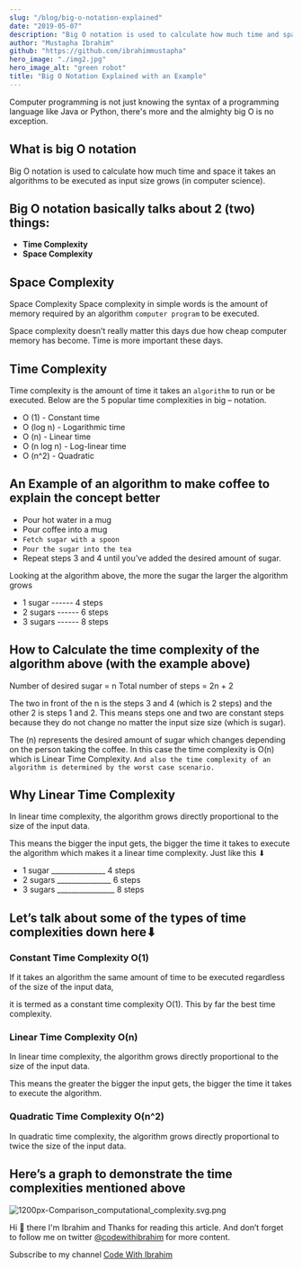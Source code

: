 ```yaml
---
slug: "/blog/big-o-notation-explained"
date: "2019-05-07"
description: "Big O notation is used to calculate how much time and space it takes an algorithms to be executed as input size grows (in computer science)."
author: "Mustapha Ibrahim"
github: "https://github.com/ibrahimmustapha"
hero_image: "./img2.jpg"
hero_image_alt: "green robot"
title: "Big O Notation Explained with an Example"
---
```


Computer programming is not just knowing the syntax of a programming language like Java or Python, there's more and the almighty big O is no exception. 
 
## What is big O notation

Big O notation is used to calculate how much time and space it takes an algorithms to be executed as input size grows (in computer science). 

## Big O notation basically talks about 2 (two) things:

- **Time Complexity**
-  **Space Complexity**

## Space Complexity

Space Complexity 
Space complexity in simple words is the amount of memory required by an algorithm ``computer program`` to be executed. 

Space complexity doesn’t really matter this days due how cheap computer memory has become. Time is more important these days.

## Time Complexity

Time complexity is the amount of time it takes an ``algorithm`` to run or be executed. Below are the 5 popular time complexities in big – notation.

- O (1)  -  Constant time
- O (log n)  - Logarithmic time
- O (n)  -  Linear time
- O (n log n)  -  Log-linear time
- O (n^2)  -  Quadratic

## An Example of an algorithm to make coffee to explain the concept better

- Pour hot water in a mug
- Pour coffee into a mug
- ``Fetch sugar with a spoon``
- ``Pour the sugar into the tea``
- Repeat steps 3 and 4 until you’ve added the desired amount of sugar.

Looking at the algorithm above, the more the sugar the larger the algorithm grows 

- 1 sugar  ------ 4 steps
- 2 sugars ------ 6 steps 
- 3 sugars ------ 8 steps 

## How to Calculate the time complexity of the algorithm above (**with the example above**)

Number of desired sugar = n
Total number of steps =  2n + 2

The two in front of the n is the steps 3 and 4 (which is 2 steps)  and the other 2 is steps 1 and 2. This means steps one and two are constant steps because they do not change no matter the input size size (which  is sugar). 

The (n) represents the desired amount of sugar which changes depending on the person taking the coffee. In this case the time complexity is O(n) which is Linear Time Complexity. ``And also the time complexity of an algorithm is determined by the worst case scenario.``

## Why Linear Time Complexity
In linear time complexity, the algorithm grows directly proportional to the size of the input data. 

This means the bigger the input gets, the bigger the time it takes to execute the algorithm which makes it a linear time complexity. Just like this ⬇

- 1 sugar  _______________ 4 steps
- 2 sugars _______________ 6 steps 
- 3 sugars ________________ 8 steps 

## Let’s talk about some of the types of time complexities down here⬇

### Constant Time Complexity O(1)
If it takes an algorithm the same amount of time to be executed regardless of the size of the input data, 

it is termed as a constant time complexity O(1).  This by far the best time complexity.

### Linear Time Complexity O(n)
In linear time complexity, the algorithm grows directly proportional to the size of the input data. 

This means the greater the bigger the input gets, the bigger the time it takes to execute the algorithm.

### Quadratic Time Complexity O(n^2)
In quadratic time complexity, the algorithm grows directly proportional to twice the size of the input data.

## Here’s a graph to demonstrate the time complexities mentioned above


![1200px-Comparison_computational_complexity.svg.png](https://cdn-images-1.medium.com/max/1000/1*eDRWfab60l7trIFmP4WuiQ.png)

Hi 👋 there I'm Ibrahim and Thanks for reading this article. 
And don’t forget to follow me on twitter [@codewithibrahim](https://twitter.com/codewithibrahim) for more content.

Subscribe to my channel  [Code With Ibrahim](https://www.youtube.com/channel/UCDtJePh9OtGrU9oaXXPNn8Q) 